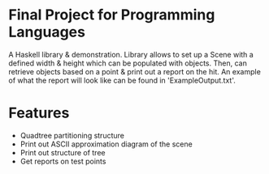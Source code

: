 # Final Project for Programming Languages
A Haskell library & demonstration. Library allows to set up a Scene with a
defined width & height which can be populated with objects. Then, can retrieve
objects based on a point & print out a report on the hit. An example of what the
report will look like can be found in 'ExampleOutput.txt'.

# Features
- Quadtree partitioning structure
- Print out ASCII approximation diagram of the scene
- Print out structure of tree
- Get reports on test points
